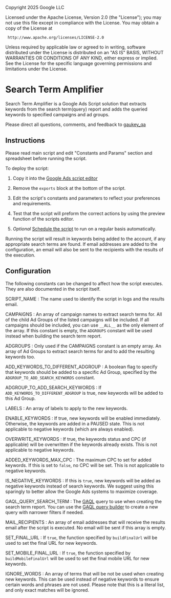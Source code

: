  Copyright 2025 Google LLC

 Licensed under the Apache License, Version 2.0 (the "License");
 you may not use this file except in compliance with the License.
 You may obtain a copy of the License at

     http://www.apache.org/licenses/LICENSE-2.0

 Unless required by applicable law or agreed to in writing, software
 distributed under the License is distributed on an "AS IS" BASIS,
 WITHOUT WARRANTIES OR CONDITIONS OF ANY KIND, either express or implied.
 See the License for the specific language governing permissions and
 limitations under the License.

# Search Term Amplifier

Search Term Amplifier is a Google Ads Script solution that extracts keywords
from the search term(query) report and adds the queried keywords to specified
campaigns and ad groups.

Please direct all questions, comments, and feedback to
[gaukey_qa](mailto:gaukey_qa@google.com)

## Instructions

Please read main script and edit "Constants and Params" section and spreadsheet
before running the script.

To deploy the script:

1.  Copy it into the
    [Google Ads script editor](https://support.google.com/google-ads/answer/188712)

2.  Remove the `exports` block at the bottom of the script.

3.  Edit the script's constants and parameters to reflect your preferences and
    requirements.

4.  Test that the script will preform the correct actions by using the preview
    function of the scripts editor.

5.  *Optional*
    [Schedule the script](https://support.google.com/google-ads/answer/188712?hl=en#:~:text=run%20it%20again.-,Scheduling%20a%20script,-Once%20you%27ve%20created)
    to run on a regular basis automatically.

Running the script will result in keywords being added to the account, if any appropriate search terms are found. If email addresses are added to the configuration, an email will also be sent to the recipients with the results of the execution.

## Configuration

The following constants can be changed to affect how the script executes. They are also documented in the script itself.

SCRIPT_NAME
: The name used to identify the script in logs and the results email.

CAMPAIGNS
: An array of campaign names to extract search terms for. All of the child Ad Groups of the listed campaigns will be included. If all campaigns should be included, you can use `__ALL__` as the only element of the array. If this constant is empty, the `ADGROUPS` constant will be used instead when building the search term report.

ADGROUPS
: Only used if the CAMPAIGNS constant is an empty array. An array of Ad Groups to extract search terms for and to add the resulting keywords too. 

ADD_KEYWORDS_TO_DIFFERENT_ADGROUP
: A boolean flag to specify that keywords should be added to a specific Ad Group, specified by the `ADGROUP_TO_ADD_SEARCH_KEYWORDS` constant.

ADGROUP_TO_ADD_SEARCH_KEYWORDS
: If `ADD_KEYWORDS_TO_DIFFERENT_ADGROUP` is true, new keywords will be added to this Ad Group.

LABELS
: An array of labels to apply to the new keywords.

ENABLE_KEYWORDS
: If true, new keywords will be enabled immediately. Otherwise, the keywords are added in a PAUSED state. This is not applicable to negative keywords (which are always enabled).

OVERWRITE_KEYWORDS
: If true, the keywords status and CPC (if applicable) will be overwritten if the keywords already exists. This is not applicable to negative keywords.

ADDED_KEYWORDS_MAX_CPC
: The maximum CPC to set for added keywords. If this is set to `false`, no CPC will be set. This is not applicable to negative keywords.

IS_NEGATIVE_KEYWORDS
: If this is `true`, new keywords will be added as negative keywords instead of search keywords. We suggest using this sparingly to better allow the Google Ads systems to maximize coverage.

GAQL_QUERY_SEARCH_TERM
: The [GAQL](https://developers.google.com/google-ads/api/docs/query/overview) query to use when creating the search term report. You can use the [GAQL query builder](https://developers.google.com/google-ads/api/fields/v18/search_term_view_query_builder) to create a new query with narrower filters if needed.

MAIL_RECIPIENTS
: An array of email addresses that will receive the results email after the script is executed. No email will be sent if this array is empty.

SET_FINAL_URL
: If `true`, the function specified by `buildFinalUrl` will be used to set the final URL for new keywords.

SET_MOBILE_FINAL_URL
: If `true`, the function specified by `buildMobileFinalUrl` will be used to set the final mobile URL for new keywords.

IGNORE_WORDS
: An array of terms that will be not be used when creating new keywords. This can be used instead of negative keywords to ensure certain words and phrases are not used. Please note that this is a literal list, and only exact matches will be ignored. 


